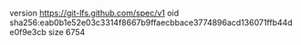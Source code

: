 version https://git-lfs.github.com/spec/v1
oid sha256:eab0b1e52e03c3314f8667b9ffaecbbace3774896acd136071ffb44de0f9e3cb
size 6754
